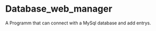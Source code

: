 Database_web_manager
====================

A Programm that can connect with a MySql database and add entrys.
